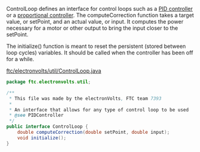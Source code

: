 ControlLoop defines an interface for control loops such as a [PID controller](PIDController.md) or a [proportional controller](ProportionalController.md). The computeCorrection function takes a target value, or setPoint, and an actual value, or input. It computes the power necessary for a motor or other output to bring the input closer to the setPoint.

The initialize() function is meant to reset the persistent (stored between loop cycles) variables. It should be called when the controller has been off for a while.

[ftc/electronvolts/util/ControlLoop.java](https://github.com/FTC7393/state-machine-framework/blob/master/src/ftc/electronvolts/util/ControlLoop.java)
```java
package ftc.electronvolts.util;

/**
 * This file was made by the electronVolts, FTC team 7393
 *
 * An interface that allows for any type of control loop to be used
 * @see PIDController
 */
public interface ControlLoop {
    double computeCorrection(double setPoint, double input);
    void initialize();
}
```